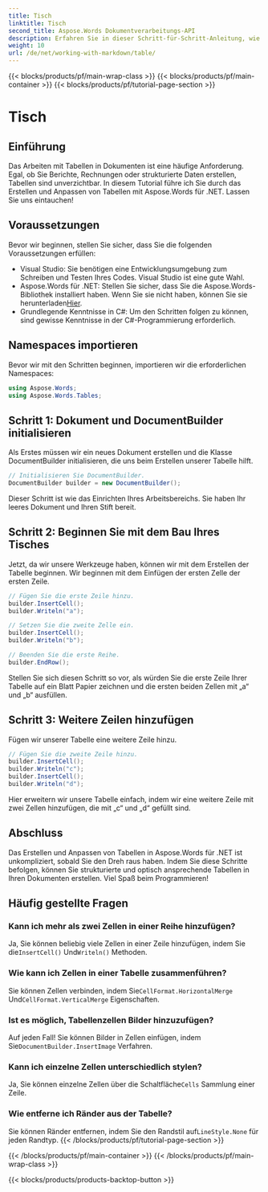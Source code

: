 ```yaml
---
title: Tisch
linktitle: Tisch
second_title: Aspose.Words Dokumentverarbeitungs-API
description: Erfahren Sie in dieser Schritt-für-Schritt-Anleitung, wie Sie Tabellen in Aspose.Words für .NET erstellen und anpassen. Perfekt zum Erstellen strukturierter und optisch ansprechender Dokumente.
weight: 10
url: /de/net/working-with-markdown/table/
---
```


{{< blocks/products/pf/main-wrap-class >}}
{{< blocks/products/pf/main-container >}}
{{< blocks/products/pf/tutorial-page-section >}}

# Tisch

## Einführung

Das Arbeiten mit Tabellen in Dokumenten ist eine häufige Anforderung. Egal, ob Sie Berichte, Rechnungen oder strukturierte Daten erstellen, Tabellen sind unverzichtbar. In diesem Tutorial führe ich Sie durch das Erstellen und Anpassen von Tabellen mit Aspose.Words für .NET. Lassen Sie uns eintauchen!

## Voraussetzungen

Bevor wir beginnen, stellen Sie sicher, dass Sie die folgenden Voraussetzungen erfüllen:

- Visual Studio: Sie benötigen eine Entwicklungsumgebung zum Schreiben und Testen Ihres Codes. Visual Studio ist eine gute Wahl.
-  Aspose.Words für .NET: Stellen Sie sicher, dass Sie die Aspose.Words-Bibliothek installiert haben. Wenn Sie sie nicht haben, können Sie sie herunterladen[Hier](https://releases.aspose.com/words/net/).
- Grundlegende Kenntnisse in C#: Um den Schritten folgen zu können, sind gewisse Kenntnisse in der C#-Programmierung erforderlich.

## Namespaces importieren

Bevor wir mit den Schritten beginnen, importieren wir die erforderlichen Namespaces:

```csharp
using Aspose.Words;
using Aspose.Words.Tables;
```

## Schritt 1: Dokument und DocumentBuilder initialisieren

Als Erstes müssen wir ein neues Dokument erstellen und die Klasse DocumentBuilder initialisieren, die uns beim Erstellen unserer Tabelle hilft.

```csharp
// Initialisieren Sie DocumentBuilder.
DocumentBuilder builder = new DocumentBuilder();
```

Dieser Schritt ist wie das Einrichten Ihres Arbeitsbereichs. Sie haben Ihr leeres Dokument und Ihren Stift bereit.

## Schritt 2: Beginnen Sie mit dem Bau Ihres Tisches

Jetzt, da wir unsere Werkzeuge haben, können wir mit dem Erstellen der Tabelle beginnen. Wir beginnen mit dem Einfügen der ersten Zelle der ersten Zeile.

```csharp
// Fügen Sie die erste Zeile hinzu.
builder.InsertCell();
builder.Writeln("a");

// Setzen Sie die zweite Zelle ein.
builder.InsertCell();
builder.Writeln("b");

// Beenden Sie die erste Reihe.
builder.EndRow();
```

Stellen Sie sich diesen Schritt so vor, als würden Sie die erste Zeile Ihrer Tabelle auf ein Blatt Papier zeichnen und die ersten beiden Zellen mit „a“ und „b“ ausfüllen.

## Schritt 3: Weitere Zeilen hinzufügen

Fügen wir unserer Tabelle eine weitere Zeile hinzu.

```csharp
// Fügen Sie die zweite Zeile hinzu.
builder.InsertCell();
builder.Writeln("c");
builder.InsertCell();
builder.Writeln("d");
```

Hier erweitern wir unsere Tabelle einfach, indem wir eine weitere Zeile mit zwei Zellen hinzufügen, die mit „c“ und „d“ gefüllt sind.

## Abschluss

Das Erstellen und Anpassen von Tabellen in Aspose.Words für .NET ist unkompliziert, sobald Sie den Dreh raus haben. Indem Sie diese Schritte befolgen, können Sie strukturierte und optisch ansprechende Tabellen in Ihren Dokumenten erstellen. Viel Spaß beim Programmieren!

## Häufig gestellte Fragen

### Kann ich mehr als zwei Zellen in einer Reihe hinzufügen?
 Ja, Sie können beliebig viele Zellen in einer Zeile hinzufügen, indem Sie die`InsertCell()` Und`Writeln()` Methoden.

### Wie kann ich Zellen in einer Tabelle zusammenführen?
 Sie können Zellen verbinden, indem Sie`CellFormat.HorizontalMerge` Und`CellFormat.VerticalMerge` Eigenschaften.

### Ist es möglich, Tabellenzellen Bilder hinzuzufügen?
 Auf jeden Fall! Sie können Bilder in Zellen einfügen, indem Sie`DocumentBuilder.InsertImage` Verfahren.

### Kann ich einzelne Zellen unterschiedlich stylen?
 Ja, Sie können einzelne Zellen über die Schaltfläche`Cells` Sammlung einer Zeile.

### Wie entferne ich Ränder aus der Tabelle?
 Sie können Ränder entfernen, indem Sie den Randstil auf`LineStyle.None` für jeden Randtyp.
{{< /blocks/products/pf/tutorial-page-section >}}

{{< /blocks/products/pf/main-container >}}
{{< /blocks/products/pf/main-wrap-class >}}

{{< blocks/products/products-backtop-button >}}
